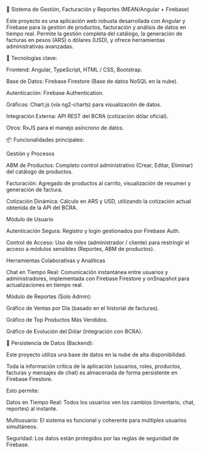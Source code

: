 🧾 Sistema de Gestión, Facturación y Reportes (MEAN/Angular + Firebase)

Este proyecto es una aplicación web robusta desarrollada con Angular y Firebase para la gestión de productos, facturación y análisis de datos en tiempo real. Permite la gestión completa del catálogo, la generación de facturas en pesos (ARS) o dólares (USD), y ofrece herramientas administrativas avanzadas.

🚀 Tecnologías clave:

Frontend: Angular, TypeScript, HTML / CSS, Bootstrap.

Base de Datos: Firebase Firestore (Base de datos NoSQL en la nube).

Autenticación: Firebase Authentication.

Gráficos: Chart.js (vía ng2-charts) para visualización de datos.

Integración Externa: API REST del BCRA (cotización dólar oficial).

Otros: RxJS para el manejo asíncrono de datos.

📦 Funcionalidades principales:

Gestión y Procesos

ABM de Productos: Completo control administrativo (Crear, Editar, Eliminar) del catálogo de productos.

Facturación: Agregado de productos al carrito, visualización de resumen y generación de factura.

Cotización Dinámica: Cálculo en ARS y USD, utilizando la cotización actual obtenida de la API del BCRA.

Módulo de Usuario

Autenticación Segura: Registro y login gestionados por Firebase Auth.

Control de Acceso: Uso de roles (administrador / cliente) para restringir el acceso a módulos sensibles (Reportes, ABM de productos).

Herramientas Colaborativas y Analíticas

Chat en Tiempo Real: Comunicación instantánea entre usuarios y administradores, implementada con Firebase Firestore y onSnapshot para actualizaciones en tiempo real.

Módulo de Reportes (Solo Admin):

Gráfico de Ventas por Día (basado en el historial de facturas).

Gráfico de Top Productos Más Vendidos.

Gráfico de Evolución del Dólar (integración con BCRA).

💾 Persistencia de Datos (Backend): 

Este proyecto utiliza una base de datos en la nube de alta disponibilidad.

Toda la información crítica de la aplicación (usuarios, roles, productos, facturas y mensajes de chat) es almacenada de forma persistente en Firebase Firestore.

Esto permite:

Datos en Tiempo Real: Todos los usuarios ven los cambios (inventario, chat, reportes) al instante.

Multiusuario: El sistema es funcional y coherente para múltiples usuarios simultáneos.

Seguridad: Los datos están protegidos por las reglas de seguridad de Firebase.
